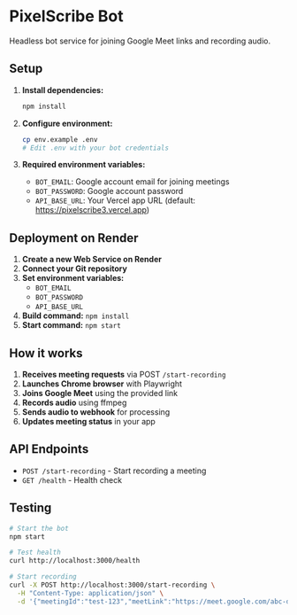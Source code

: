 # PixelScribe Bot

Headless bot service for joining Google Meet links and recording audio.

## Setup

1. **Install dependencies:**
   ```bash
   npm install
   ```

2. **Configure environment:**
   ```bash
   cp env.example .env
   # Edit .env with your bot credentials
   ```

3. **Required environment variables:**
   - `BOT_EMAIL`: Google account email for joining meetings
   - `BOT_PASSWORD`: Google account password
   - `API_BASE_URL`: Your Vercel app URL (default: https://pixelscribe3.vercel.app)

## Deployment on Render

1. **Create a new Web Service on Render**
2. **Connect your Git repository**
3. **Set environment variables:**
   - `BOT_EMAIL`
   - `BOT_PASSWORD` 
   - `API_BASE_URL`
4. **Build command:** `npm install`
5. **Start command:** `npm start`

## How it works

1. **Receives meeting requests** via POST `/start-recording`
2. **Launches Chrome browser** with Playwright
3. **Joins Google Meet** using the provided link
4. **Records audio** using ffmpeg
5. **Sends audio to webhook** for processing
6. **Updates meeting status** in your app

## API Endpoints

- `POST /start-recording` - Start recording a meeting
- `GET /health` - Health check

## Testing

```bash
# Start the bot
npm start

# Test health
curl http://localhost:3000/health

# Start recording
curl -X POST http://localhost:3000/start-recording \
  -H "Content-Type: application/json" \
  -d '{"meetingId":"test-123","meetLink":"https://meet.google.com/abc-def-ghi"}'
```

